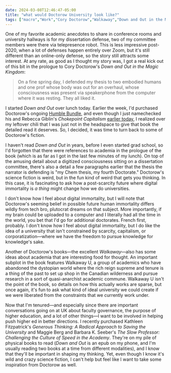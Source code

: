```yaml
---
date: 2024-03-08T12:46:47-05:00
title: "what would Doctorow University look like?"
tags: ["macro","Work","Cory Doctorow","Walkaway","Down and Out in the Magic Kingdom","Kathleen Fitzpatrick","Generous Thinking","Maggie Berg and Barbara K Seeber","The Slow Professor","Kentucky General Assembly","tenure","faculty governance"]
---
```

One of my favorite academic anecdotes to share in conference rooms and university hallways is for my dissertation defense, two of my committee members were there via telepresence robot. This is less impressive post-2020, when a lot of defenses happen entirely over Zoom, but it's still different than an online-only defense, so the story still attracts some interest. At any rate, as good as I thought my story was, I got a real kick out of this bit in the prologue to Cory Doctorow's *Down and Out in the Magic Kingdom*:

> On a fine spring day, I defended my thesis to two embodied humans and one prof whose body was out for an overhaul, whose consciousness was present via speakerphone from the computer where it was resting. They all liked it.

I started *Down and Out*  over lunch today. Earlier the week, I'd purchased Doctorow's ongoing [Humble Bundle](https://spencergreenhalgh.com/communities/cory-doctorow-humble-bundle/), and even though I just namechecked his and Rebecca Giblin's *Chokepoint Capitalism* [earlier today](https://spencergreenhalgh.com/communities/libraries-could-be-the-best-streaming-services/), I realized over my leftover chili that I was just not in the headspace to give that book the detailed read it deserves. So, I decided, it was time to turn back to some of Doctorow's fiction.

I haven't read *Down and Out* in years, before I even started grad school, so I'd forgotten that there were references to academia in the prologue of the book (which is as far as I got in the last few minutes of my lunch). On top of the amusing detail about a digitized consciousness sitting on a dissertation committee, there's also a detail a few paragraphs earlier that the thesis the narrator is defending is "my Chem thesis, my fourth Doctorate." Doctorow's science fiction is weird, but in the fun kind of weird that gets you thinking. In this case, it is fascinating to ask how a post-scarcity future where digital immortality is *a thing* might change how we do universities. 

I don't know how I feel about digital immortality, but I will note that Doctorow's seeming belief in possible future human immortality differs wildly from tech bro, plutocrat dreams on that subject. More importantly, if my brain could be uploaded to a computer and I literally had all the time in the world, you bet that I'd go for additional doctorates. French first, probably. I don't know how I feel about digital immortality, but I do like the idea of a university that isn't constrained by scarcity, capitalism, or corporatization—where we have the freedom to pursue knowledge for knowledge's sake.

Another of Doctorow's books—the excellent *Walkaway*—also has some ideas about academia that are interesting food for thought. An important subplot in the book features Walkaway U, a group of academics who have abandoned the dystopian world where the rich reign supreme and tenure is a thing of the past to set up shop in the Canadian wilderness and pursue research in a sort of quasi-anarchist academic commune. Walkaway U isn't the point of the book, so details on how this actually works are sparse, but once again, it's fun to ask what kind of ideal university we could create if we were liberated from the constraints that we currently work under.

Now that I'm tenured—and especially since there are important conversations going on at UK about faculty governance, the purpose of higher education, and a lot of other things—I want to be involved in helping push higher ed in better directions. I recently purchased Kathleen Fitzpatrick's *Generous Thinking: A Radical Approach to Saving the University* and Maggie Berg and Barbara K. Seeber's *The Slow Professor: Challenging the Culture of Speed in the Academy*. They're on my pile of physical books to read (*Down and Out* is an epub on my phone, and I'm usually reading two books at a time from different modalities), and I know that they'll be important in shaping my thinking. Yet, even though I know it's wild and crazy science fiction, I can't help but feel like I want to take some inspiration from Doctorow as well.